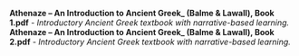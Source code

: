 **Athenaze – An Introduction to Ancient Greek_ (Balme & Lawall), Book 1.pdf** - *Introductory Ancient Greek textbook with narrative-based learning.*
**Athenaze – An Introduction to Ancient Greek_ (Balme & Lawall), Book 2.pdf** - *Introductory Ancient Greek textbook with narrative-based learning.*
